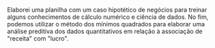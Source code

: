 Elaborei uma planilha com um caso hipotético de negócios para treinar alguns conhecimentos de cálculo numérico e ciência de dados. No fim, podemos utilizar o método dos mínimos quadrados para elaborar uma análise preditiva dos dados quantitativos em relação à associação de "receita" com "lucro".
